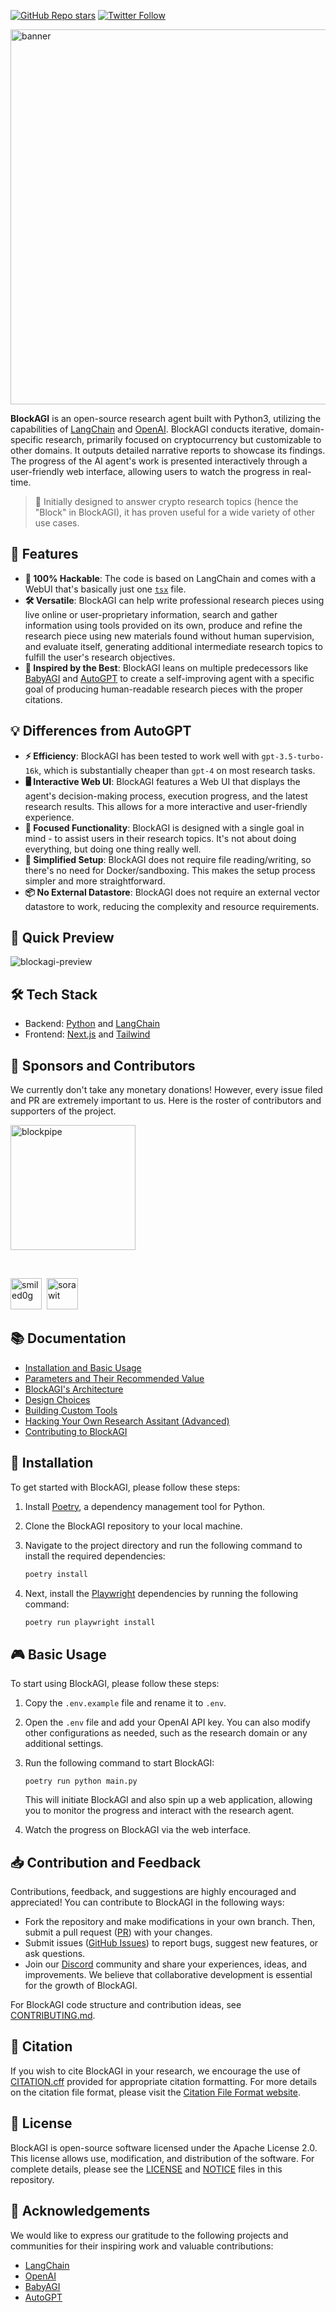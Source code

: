 [![GitHub Repo stars](https://img.shields.io/github/stars/blockpipe/blockagi?style=social)](https://github.com/blockpipe/blockagi/stargazers)
[![Twitter Follow](https://img.shields.io/twitter/follow/blockpipe?style=social)](https://twitter.com/blockpipe)

<img width="600" alt="banner" src="https://github.com/blockpipe/BlockAGI/assets/891585/adb1050d-e22e-416b-8e4b-31d61707f652">

**BlockAGI** is an open-source research agent built with Python3, utilizing the capabilities of [LangChain](https://github.com/hwchase17/langchain) and [OpenAI](https://openai.com/). BlockAGI conducts iterative, domain-specific research, primarily focused on cryptocurrency but customizable to other domains. It outputs detailed narrative reports to showcase its findings. The progress of the AI agent's work is presented interactively through a user-friendly web interface, allowing users to watch the progress in real-time.

> 🤖 Initially designed to answer crypto research topics (hence the "Block" in BlockAGI), it has proven useful for a wide variety of other use cases.

## 🎯 Features

- **💯 100% Hackable**: The code is based on LangChain and comes with a WebUI that's basically just one [`tsx`](/ui/app/page.tsx) file.
- **🛠️ Versatile**: BlockAGI can help write professional research pieces using live online or user-proprietary information, search and gather information using tools provided on its own, produce and refine the research piece using new materials found without human supervision, and evaluate itself, generating additional intermediate research topics to fulfill the user's research objectives.
- **🚀 Inspired by the Best**: BlockAGI leans on multiple predecessors like [BabyAGI](https://github.com/yoheinakajima/babyagi) and [AutoGPT](https://github.com/Significant-Gravitas/Auto-GPT) to create a self-improving agent with a specific goal of producing human-readable research pieces with the proper citations.

## 💡 Differences from AutoGPT

- **⚡ Efficiency**: BlockAGI has been tested to work well with `gpt-3.5-turbo-16k`, which is substantially cheaper than `gpt-4` on most research tasks.
- **🖥️ Interactive Web UI**: BlockAGI features a Web UI that displays the agent's decision-making process, execution progress, and the latest research results. This allows for a more interactive and user-friendly experience.
- **🎯 Focused Functionality**: BlockAGI is designed with a single goal in mind - to assist users in their research topics. It's not about doing everything, but doing one thing really well.
- **🔧 Simplified Setup**: BlockAGI does not require file reading/writing, so there's no need for Docker/sandboxing. This makes the setup process simpler and more straightforward.
- **📦 No External Datastore**: BlockAGI does not require an external vector datastore to work, reducing the complexity and resource requirements.

## 🔎 Quick Preview

![blockagi-preview](https://github.com/blockpipe/BlockAGI/assets/891585/e13eff02-8ff4-4cee-b169-b2fa0be50b4b)

## 🛠️ Tech Stack

- Backend: [Python](https://www.python.org/downloads/) and [LangChain](https://python.langchain.com/)
- Frontend: [Next.js](https://nextjs.org/) and [Tailwind](https://tailwindcss.com/)

## 🤝 Sponsors and Contributors

We currently don't take any monetary donations! However, every issue filed and PR are extremely important to us. Here is the roster of contributors and supporters of the project.

<a href="https://blockpipe.io"><img width="200" alt="blockpipe" src="https://github.com/blockpipe/BlockAGI/assets/891585/b1a9b753-5282-4697-a5de-446c78686f08"></a>

<br />

<a href="https://github.com/smiled0g"><img src="https://avatars.githubusercontent.com/smiled0g?v=4" width="50px" alt="smiled0g" /></a>&nbsp;&nbsp;<a href="https://github.com/sorawit"><img src="https://avatars.githubusercontent.com/sorawit?v=4" width="50px" alt="sorawit" /></a>&nbsp;&nbsp;

## 📚 Documentation

- [Installation and Basic Usage](#-Installation)
- [Parameters and Their Recommended Value](/docs/PARAMETERS.md)
- [BlockAGI's Architecture](/docs/ARCHITECTURE.md)
- [Design Choices](/docs/DESIGN_CHOICES.md)
- [Building Custom Tools](/docs/BUILDING_TOOLS.md)
- [Hacking Your Own Research Assitant (Advanced)](/docs/ADVANCED_HACKING.md)
- [Contributing to BlockAGI](/CONTRIBUTING.md)

## 🔋 Installation

To get started with BlockAGI, please follow these steps:

1. Install [Poetry](https://python-poetry.org/), a dependency management tool for Python.
2. Clone the BlockAGI repository to your local machine.
3. Navigate to the project directory and run the following command to install the required dependencies:

   ```bash
   poetry install
   ```

4. Next, install the [Playwright](https://github.com/microsoft/playwright) dependencies by running the following command:
   ```bash
   poetry run playwright install
   ```

## 🎮 Basic Usage

To start using BlockAGI, please follow these steps:

1. Copy the `.env.example` file and rename it to `.env`.
2. Open the `.env` file and add your OpenAI API key. You can also modify other configurations as needed, such as the research domain or any additional settings.
3. Run the following command to start BlockAGI:

   ```
   poetry run python main.py
   ```

   This will initiate BlockAGI and also spin up a web application, allowing you to monitor the progress and interact with the research agent.

4. Watch the progress on BlockAGI via the web interface.

## 📥 Contribution and Feedback

Contributions, feedback, and suggestions are highly encouraged and appreciated! You can contribute to BlockAGI in the following ways:

- Fork the repository and make modifications in your own branch. Then, submit a pull request ([PR](https://github.com/blockpipe/BlockAGI/pulls)) with your changes.
- Submit issues ([GitHub Issues](https://github.com/blockpipe/BlockAGI/issues)) to report bugs, suggest new features, or ask questions.
- Join our [Discord](https://discord.gg/K3TWumAtZV) community and share your experiences, ideas, and improvements. We believe that collaborative development is essential for the growth of BlockAGI.

For BlockAGI code structure and contribution ideas, see [CONTRIBUTING.md](CONTRIBUTING.md).

## 📖 Citation

If you wish to cite BlockAGI in your research, we encourage the use of [CITATION.cff](CITATION.cff) provided for appropriate citation formatting. For more details on the citation file format, please visit the [Citation File Format website](https://citation-file-format.github.io).

## 📜 License

BlockAGI is open-source software licensed under the Apache License 2.0. This license allows use, modification, and distribution of the software. For complete details, please see the [LICENSE](LICENSE) and [NOTICE](NOTICE) files in this repository.

## 🙏 Acknowledgements

We would like to express our gratitude to the following projects and communities for their inspiring work and valuable contributions:

- [LangChain](https://github.com/hwchase17/langchain)
- [OpenAI](https://openai.com/)
- [BabyAGI](https://github.com/yoheinakajima/babyagi)
- [AutoGPT](https://github.com/Significant-Gravitas/Auto-GPT)
